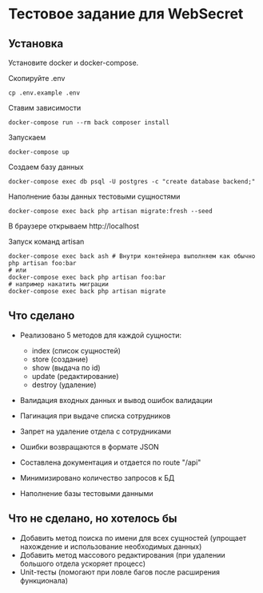 # Тестовое задание для WebSecret

## Установка

Установите docker и docker-compose.

Скопируйте .env

```shell
cp .env.example .env
```

Ставим зависимости
```shell
docker-compose run --rm back composer install
```

Запускаем
```shell
docker-compose up
```

Создаем базу данных
```shell
docker-compose exec db psql -U postgres -c "create database backend;"
```

Наполнение базы данных тестовыми сущностями
```shell
docker-compose exec back php artisan migrate:fresh --seed
```

В браузере открываем http://localhost

Запуск команд artisan
```shell
docker-compose exec back ash # Внутри контейнера выполняем как обычно php artisan foo:bar
# или
docker-compose exec back php artisan foo:bar
# например накатить миграции
docker-compose exec back php artisan migrate
```

## Что сделано

* Реализовано 5 методов для каждой сущности:
  - index (список сущностей)
  - store (создание)
  - show (выдача по id)
  - update (редактирование)
  - destroy (удаление)
    
* Валидация входных данных и вывод ошибок валидации
* Пагинация при выдаче списка сотрудников
* Запрет на удаление отдела с сотрудниками
* Ошибки возвращаются в формате JSON
* Составлена документация и отдается по route "/api"
* Минимизировано количество запросов к БД
* Наполнение базы тестовыми данными

## Что не сделано, но хотелось бы

* Добавить метод поиска по имени для всех сущностей (упрощает нахождение и использование необходимых данных)
* Добавить метод массового редактирования (при удалении большого отдела ускоряет процесс)
* Unit-тесты (помогают при ловле багов после расширения функционала)
